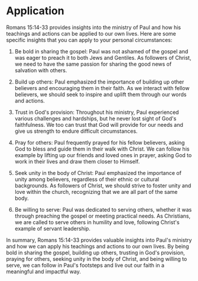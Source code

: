 # Application

Romans 15:14-33 provides insights into the ministry of Paul and how his teachings and actions can be applied to our own lives. Here are some specific insights that you can apply to your personal circumstances:

1. Be bold in sharing the gospel: Paul was not ashamed of the gospel and was eager to preach it to both Jews and Gentiles. As followers of Christ, we need to have the same passion for sharing the good news of salvation with others.

2. Build up others: Paul emphasized the importance of building up other believers and encouraging them in their faith. As we interact with fellow believers, we should seek to inspire and uplift them through our words and actions.

3. Trust in God's provision: Throughout his ministry, Paul experienced various challenges and hardships, but he never lost sight of God's faithfulness. We too can trust that God will provide for our needs and give us strength to endure difficult circumstances.

4. Pray for others: Paul frequently prayed for his fellow believers, asking God to bless and guide them in their walk with Christ. We can follow his example by lifting up our friends and loved ones in prayer, asking God to work in their lives and draw them closer to Himself.

5. Seek unity in the body of Christ: Paul emphasized the importance of unity among believers, regardless of their ethnic or cultural backgrounds. As followers of Christ, we should strive to foster unity and love within the church, recognizing that we are all part of the same body.

6. Be willing to serve: Paul was dedicated to serving others, whether it was through preaching the gospel or meeting practical needs. As Christians, we are called to serve others in humility and love, following Christ's example of servant leadership.

In summary, Romans 15:14-33 provides valuable insights into Paul's ministry and how we can apply his teachings and actions to our own lives. By being bold in sharing the gospel, building up others, trusting in God's provision, praying for others, seeking unity in the body of Christ, and being willing to serve, we can follow in Paul's footsteps and live out our faith in a meaningful and impactful way.

